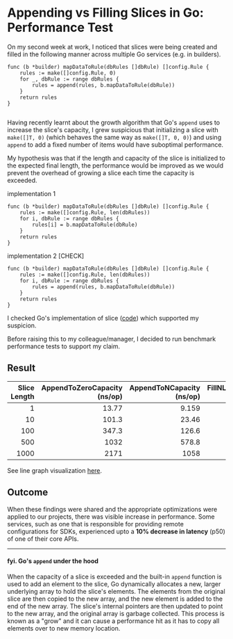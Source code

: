 # Appending vs Filling Slices in Go: Performance Test

On my second week at work, I noticed that slices were being created and filled in the following manner across multiple Go services (e.g. in builders).

```
func (b *builder) mapDataToRule(dbRules []dbRule) []config.Rule {
	rules := make([]config.Rule, 0)
	for _, dbRule := range dbRules {
		rules = append(rules, b.mapDataToRule(dbRule))
	}
	return rules
}
	
```

Having recently learnt about the growth algorithm that Go's  `append` uses to increase the slice's capacity, I grew suspicious that initializing a slice with `make([]T, 0)` (which behaves the same way as `make([]T, 0, 0)`) and using `append` to add a fixed number of items would have suboptimal performance. 

My hypothesis was that if the length and capacity of the slice is initialized to the expected final length, the performance would be improved as we would prevent the overhead of growing a slice each time the capacity is exceeded.

implementation 1
```
func (b *builder) mapDataToRule(dbRules []dbRule) []config.Rule {
	rules := make([]config.Rule, len(dbRules))
	for i, dbRule := range dbRules {
		rules[i] = b.mapDataToRule(dbRule)
	}
    return rules
}	
```

implementation 2 [CHECK]
```
func (b *builder) mapDataToRule(dbRules []dbRule) []config.Rule {
	rules := make([]config.Rule, len(dbRules))
	for i, dbRule := range dbRules {
		rules = append(rules, b.mapDataToRule(dbRule))
	}
    return rules
}	
```



I checked Go's implementation of slice ([code](https://github.com/golang/go/blob/master/src/runtime/slice.go)) which supported my suspicion. 

Before raising this to my colleague/manager, I decided to run benchmark performance tests to support my claim.

## Result

| Slice Length |   AppendToZeroCapacity (ns/op) |   AppendToNCapacity (ns/op) |   FillNLengthSlice (ns/op) |
|-------------:|-------------------------------:|----------------------------:|---------------------------:|
|            1 |                          13.77 |                       9.159 |                      9.136 |
|           10 |                         101.3  |                      23.46  |                     22.19  |
|          100 |                         347.3  |                     126.6   |                    126.5   |
|          500 |                        1032    |                     578.8   |                    548.6   |
|         1000 |                        2171    |                    1058     |                   1045     |

See line graph visualization [here](performance-test-results-visualized.ipynb).

## Outcome

When these findings were shared and the appropriate optimizations were applied to our projects, there was visible 
increase in performance. Some services, such as one that is responsible for providing remote configurations for SDKs, 
experienced upto a **10% decrease in latency** (p50) of one of their core APIs.


---

#### fyi. Go's `append` under the hood

When the capacity of a slice is exceeded and the built-in `append` function is used to add an element to the slice, Go 
dynamically allocates a new, larger underlying array to hold the slice's elements. The elements from the original slice 
are then copied to the new array, and the new element is added to the end of the new array. The slice's internal 
pointers are then updated to point to the new array, and the original array is garbage collected. This process is known 
as a "grow" and it can cause a performance hit as it has to copy all elements over to new memory location.



